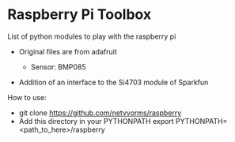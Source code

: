Raspberry Pi Toolbox
====================

List of python modules to play with the raspberry pi
- Original files are from adafruit
  - Sensor: BMP085

- Addition of an interface to the Si4703 module of Sparkfun


How to use:
   - git clone https://github.com/netvvorms/raspberry
   - Add this directory in your PYTHONPATH
      export PYTHONPATH=<path_to_here>/raspberry